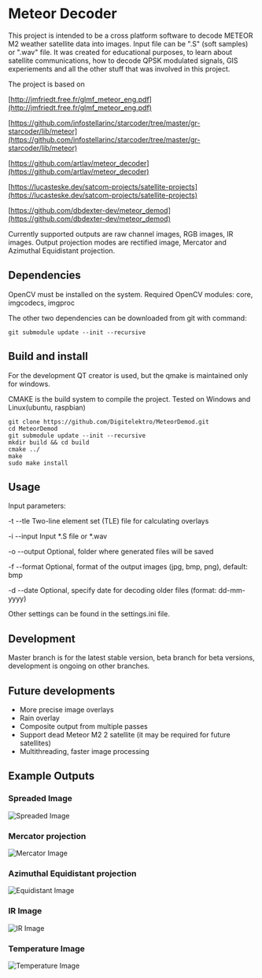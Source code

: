 # Meteor Decoder

This project is intended to be a cross platform software to decode METEOR M2 weather satellite data into images. Input file can be ".S" (soft samples) or ".wav" file.
It was created for educational purposes, to learn about satellite communications, how to decode QPSK modulated signals, GIS experiements and all the other stuff that was involved in this project. 

The project is based on 

[http://jmfriedt.free.fr/glmf_meteor_eng.pdf](http://jmfriedt.free.fr/glmf_meteor_eng.pdf)

[https://github.com/infostellarinc/starcoder/tree/master/gr-starcoder/lib/meteor](https://github.com/infostellarinc/starcoder/tree/master/gr-starcoder/lib/meteor)

[https://github.com/artlav/meteor_decoder](https://github.com/artlav/meteor_decoder)

[https://lucasteske.dev/satcom-projects/satellite-projects](https://lucasteske.dev/satcom-projects/satellite-projects)

[https://github.com/dbdexter-dev/meteor_demod](https://github.com/dbdexter-dev/meteor_demod)


Currently supported outputs are raw channel images, RGB images, IR images. Output projection modes are rectified image, Mercator and Azimuthal Equidistant projection.

## Dependencies
OpenCV must be installed on the system. Required OpenCV modules: core, imgcodecs, imgproc

The other two dependencies can be downloaded from git with command:

```git submodule update --init --recursive ``` 


## Build and install
For the development QT creator is used, but the qmake is maintained only for windows.

CMAKE is the build system to compile the project. Tested on Windows and Linux(ubuntu, raspbian)

```
git clone https://github.com/Digitelektro/MeteorDemod.git
cd MeteorDemod
git submodule update --init --recursive
mkdir build && cd build
cmake ../
make
sudo make install
```

## Usage
Input parameters:

-t --tle        Two-line element set (TLE) file for calculating overlays

-i --input      Input *.S file or *.wav

-o --output     Optional, folder where generated files will be saved

-f --format     Optional, format of the output images (jpg, bmp, png), default: bmp

-d --date       Optional, specify date for decoding older files (format: dd-mm-yyyy)

Other settings can be found in the settings.ini file.


## Development
Master branch is for the latest stable version, beta branch for beta versions, development is ongoing on other branches.

## Future developments
 - More precise image overlays
 - Rain overlay
 - Composite output from multiple passes
 - Support dead Meteor M2 2 satellite (it may be required for future satellites)
 - Multithreading, faster image processing
 
 
## Example Outputs

### Spreaded Image

![Spreaded Image](media/spreaded.jpg)

### Mercator projection

![Mercator Image](media/mercator.jpg)

### Azimuthal Equidistant projection

![Equidistant Image](media/equidistant.jpg)

### IR Image

![IR Image](media/equidistant_IR.jpg)

### Temperature Image

![Temperature Image](media/equidistant_thermal.jpg)

